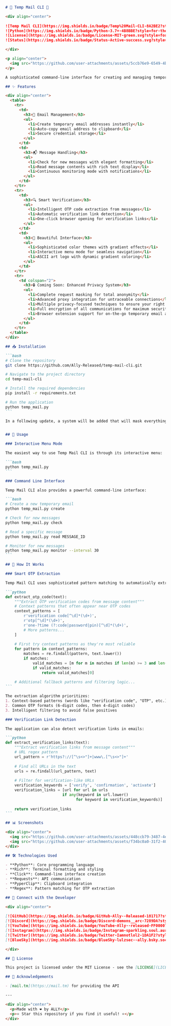 ````markdown name=README.md
# 🌟 Temp Mail CLI 🌟

<div align="center">
  
![Temp Mail CLI](https://img.shields.io/badge/Temp%20Mail-CLI-8A2BE2?style=for-the-badge)
![Python](https://img.shields.io/badge/Python-3.7+-4B8BBE?style=for-the-badge&logo=python&logoColor=white)
![License](https://img.shields.io/badge/License-MIT-green.svg?style=for-the-badge)
![Status](https://img.shields.io/badge/Status-Active-success.svg?style=for-the-badge)

</div>

<p align="center">
  <img src="https://github.com/user-attachments/assets/5ccb76e9-6549-4b98-bce4-237cecfbedae" alt="Temp Mail CLI Logo" width="300" />
</p>

A sophisticated command-line interface for creating and managing temporary email addresses using the mail.tm API. Designed with elegance and functionality in mind, this tool provides a seamless expe[...]

## ✨ Features

<div align="center">
  <table>
    <tr>
      <td>
        <h3>📧 Email Management</h3>
        <ul>
          <li>Create temporary email addresses instantly</li>
          <li>Auto-copy email address to clipboard</li>
          <li>Secure credential storage</li>
        </ul>
      </td>
      <td>
        <h3>📬 Message Handling</h3>
        <ul>
          <li>Check for new messages with elegant formatting</li>
          <li>Read message contents with rich text display</li>
          <li>Continuous monitoring mode with notifications</li>
        </ul>
      </td>
    </tr>
    <tr>
      <td>
        <h3>🔍 Smart Verification</h3>
        <ul>
          <li>Intelligent OTP code extraction from messages</li>
          <li>Automatic verification link detection</li>
          <li>One-click browser opening for verification links</li>
        </ul>
      </td>
      <td>
        <h3>🎨 Beautiful Interface</h3>
        <ul>
          <li>Sophisticated color themes with gradient effects</li>
          <li>Interactive menu mode for seamless navigation</li>
          <li>ASCII art logo with dynamic gradient coloring</li>
        </ul>
      </td>
    </tr>
    <tr>
      <td colspan="2">
        <h3>🔒 Coming Soon: Enhanced Privacy System</h3>
        <ul>
          <li>Complete request masking for total anonymity</li>
          <li>Advanced proxy integration for untraceable connections</li>
          <li>Multiple privacy-focused techniques to ensure your right to privacy</li>
          <li>Full encryption of all communications for maximum security</li>
          <li>Browser extension support for on-the-go temporary email access</li>
        </ul>
      </td>
    </tr>
  </table>
</div>

## 📥 Installation

```bash
# Clone the repository
git clone https://github.com/Ally-Released/temp-mail-cli.git

# Navigate to the project directory
cd temp-mail-cli

# Install the required dependencies
pip install -r requirements.txt

# Run the application
python temp_mail.py
```

In a following update, a system will be added that will mask everything and make everything fully and totally anonymous and very private using proxies and different techniques because everyone has the right to be private and enforce privacy. This update will also contain a browser extension which will be integrated with the browser to make things quicker and more convenient.


## 🚀 Usage

### Interactive Menu Mode

The easiest way to use Temp Mail CLI is through its interactive menu:

```bash
python temp_mail.py
```

### Command Line Interface

Temp Mail CLI also provides a powerful command-line interface:

```bash
# Create a new temporary email
python temp_mail.py create

# Check for new messages
python temp_mail.py check

# Read a specific message
python temp_mail.py read MESSAGE_ID

# Monitor for new messages
python temp_mail.py monitor --interval 30
```

## 🔮 How It Works

### Smart OTP Extraction

Temp Mail CLI uses sophisticated pattern matching to automatically extract OTP codes from emails:

```python
def extract_otp_code(text):
    """Extract OTP verification codes from message content"""
    # Context patterns that often appear near OTP codes
    context_patterns = [
        r'verification code[^\d]*(\d+)',
        r'otp[^\d]*(\d+)',
        r'one-?time (?:code|password|pin)[^\d]*(\d+)',
        # More patterns...
    ]
    
    # First try context patterns as they're most reliable
    for pattern in context_patterns:
        matches = re.findall(pattern, text.lower())
        if matches:
            valid_matches = [m for m in matches if len(m) >= 3 and len(m) <= 10]
            if valid_matches:
                return valid_matches[0]
    
    # Additional fallback patterns and filtering logic...
```

The extraction algorithm prioritizes:
1. Context-based patterns (words like "verification code", "OTP", etc.)
2. Common OTP formats (6-digit codes, then 4-digit codes)
3. Intelligent filtering to avoid false positives

### Verification Link Detection

The application can also detect verification links in emails:

```python
def extract_verification_links(text):
    """Extract verification links from message content"""
    # URL regex pattern
    url_pattern = r'https?://[^\s<>"]+|www\.[^\s<>"]+'
    
    # Find all URLs in the text
    urls = re.findall(url_pattern, text)
    
    # Filter for verification-like URLs
    verification_keywords = ['verify', 'confirmation', 'activate']
    verification_links = [url for url in urls 
                         if any(keyword in url.lower() 
                               for keyword in verification_keywords)]
    
    return verification_links
```

## 📊 Screenshots

<div align="center">
  <img src="https://github.com/user-attachments/assets/448ccb79-3487-4e6d-af11-2a9dd35593c9" alt="Main Menu" width="45%" />
  <img src="https://github.com/user-attachments/assets/f34bc0a0-31f2-40a9-87b5-8f9bba24b704" alt="Email Monitoring" width="45%" />
</div>

## 🛠️ Technologies Used

- **Python**: Core programming language
- **Rich**: Terminal formatting and styling
- **Click**: Command-line interface creation
- **Requests**: API communication
- **PyperClip**: Clipboard integration
- **Regex**: Pattern matching for OTP extraction

## 🔗 Connect with the Developer

<div align="center">
  
[![GitHub](https://img.shields.io/badge/GitHub-Ally--Released-181717?style=for-the-badge&logo=github)](https://github.com/Ally-Released)
[![Discord](https://img.shields.io/badge/Discord-demons__arc-7289DA?style=for-the-badge&logo=discord)](https://discord.gg/tqcSc3qV3R)
[![YouTube](https://img.shields.io/badge/YouTube-Ally--released-FF0000?style=for-the-badge&logo=youtube)](https://www.youtube.com/@Ally-released)
[![Instagram](https://img.shields.io/badge/Instagram-sparkling.soul.aura-E4405F?style=for-the-badge&logo=instagram)](https://www.instagram.com/sparkling.soul.aura/)
[![Twitter](https://img.shields.io/badge/Twitter-Iamnotlol2-1DA1F2?style=for-the-badge&logo=twitter)](https://x.com/Iamnotlol2)
[![BlueSky](https://img.shields.io/badge/BlueSky-lulzsec--ally.bsky.social-3B82F6?style=for-the-badge&logo=bluesky)](https://bsky.app/profile/lulzsec-ally.bsky.social)

</div>

## 📜 License

This project is licensed under the MIT License - see the [LICENSE](LICENSE) file for details.

## 🙏 Acknowledgements

- [mail.tm](https://mail.tm) for providing the API

---

<div align="center">
  <p>Made with ❤️ by ALLY</p>
  <p>⭐ Star this repository if you find it useful! ⭐</p>
</div>

````
